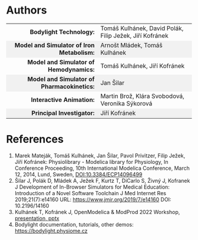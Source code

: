 <style>
tbody tr:nth-child(even){background-color:#f1f1f1}
</style>

# Authors

| | |
|--:|--|
| **Bodylight Technology:** | Tomáš Kulhánek, David Polák, Filip Ježek, Jiří Kofránek |
| **Model and Simulator of Iron Metabolism:** | Arnošt Mládek, Tomáš Kulhánek |
| **Model and Simulator of Hemodynamics:** | Tomáš Kulhánek, Jiří Kofránek |
| **Model and Simulator of Pharmacokinetics:** | Jan Šilar |
| **Interactive Animation:** | Martin Brož, Klára Svobodová, Veronika Sýkorová |
| **Principal Investigator:** | Jiří Kofránek |

# References
  1. Marek Mateják, Tomáš Kulhánek, Jan Šilar, Pavol Privitzer, Filip Ježek, Jiří Kofránek: Physiolibrary - Modelica library for Physiology, In Conference Proceeding, 10th International Modelica Conference, March 12, 2014, Lund, Sweden, [DOI:10.3384/ECP14096499](http://dx.doi.org/10.3384/ecp14096499)
  2. Šilar J, Polák D, Mládek A, Ježek F, Kurtz T, DiCarlo S, Živný J, Kofranek J
Development of In-Browser Simulators for Medical Education: Introduction of a Novel Software Toolchain
J Med Internet Res 2019;21(7):e14160
URL: https://www.jmir.org/2019/7/e14160
DOI: 10.2196/14160
  3. Kulhánek T, Kofránek J, OpenModelica & ModProd 2022 Workshop, [presentation, pptx](https://filedn.com/lHGc7w3H4jOpIe46u1nPt57/papers/Kulhanek-ModprodWorkshop2022-Bodylight.pptx)
  4. Bodylight documentation, tutorials, other demos: https://bodylight.physiome.cz
   